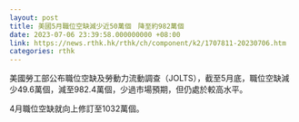 ```yaml
---
layout: post
title: 美國5月職位空缺減少近50萬個　降至約982萬個
date: 2023-07-06 23:39:58.000000000 +08:00
link: https://news.rthk.hk/rthk/ch/component/k2/1707811-20230706.htm
categories: rthk
---
```


美國勞工部公布職位空缺及勞動力流動調查（JOLTS），截至5月底，職位空缺減少49.6萬個，減至982.4萬個，少過市場預期，但仍處於較高水平。

4月職位空缺就向上修訂至1032萬個。
